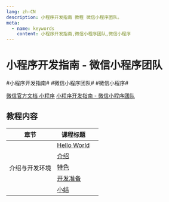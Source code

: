 ```yaml
---
lang: zh-CN
description: 小程序开发指南 教程 微信小程序团队。
meta:
  - name: keywords
    content: 小程序开发指南,微信小程序团队,微信小程序
---
```


# 小程序开发指南 - 微信小程序团队

\#小程序开发指南#
\#微信小程序团队#
\#微信小程序#

[微信官方文档 小程序](https://developers.weixin.qq.com/miniprogram/dev/framework/)
[小程序开发指南 - 微信小程序团队](https://developers.weixin.qq.com/ebook?action=get_post_info&docid=0008aeea9a8978ab0086a685851c0a)

## 教程内容

<table class="course-table">
<thead>
  <tr><th>章节</th><th>课程标题</th><th></th></tr>
</thead>
<tbody>
  <tr><td rowspan="5">介绍与开发环境</td><td><a href="./introduction/hello-world">Hello World</a></td><td><vp-icon name="checkbox-selected" /></td></tr>
  <tr><td><a href="./introduction/">介绍</a></td><td></td></tr>
  <tr><td><a href="./introduction/">特色</a></td><td></td></tr>
  <tr><td><a href="./introduction/">开发准备</a></td><td></td></tr>
  <tr><td><a href="./introduction/">小结</a></td><td></td></tr>
</tbody>
</table>
